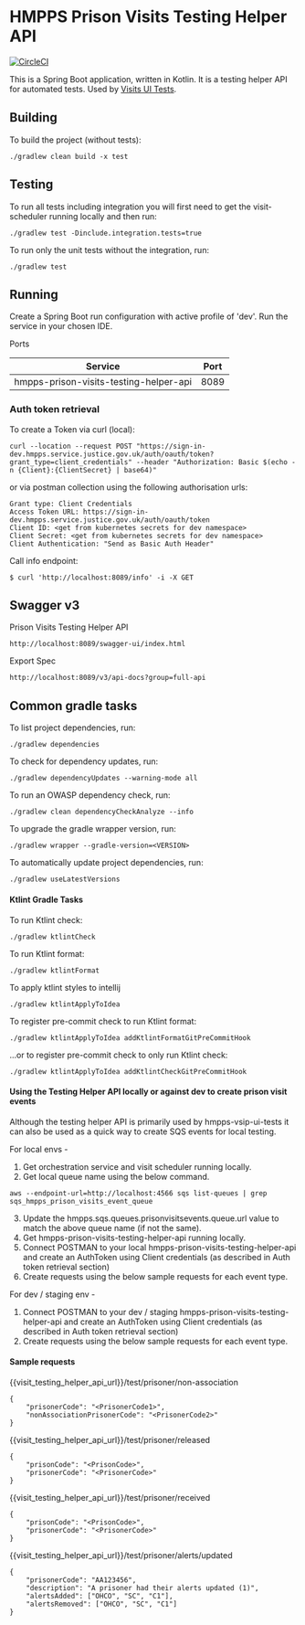 # HMPPS Prison Visits Testing Helper API

[![CircleCI](https://circleci.com/gh/ministryofjustice/hmpps-prison-visits-testing-helper-api/tree/main.svg?style=shield)](https://app.circleci.com/pipelines/github/ministryofjustice/hmpps-prison-visits-testing-helper-api)

This is a Spring Boot application, written in Kotlin. It is a testing helper API for automated tests. Used by [Visits UI Tests](https://github.com/ministryofjustice/hmpps-vsip-ui-tests).


## Building

To build the project (without tests):
```
./gradlew clean build -x test
```

## Testing

To run all tests including integration you will first need to get the visit-scheduler running locally and then run:
```
./gradlew test -Dinclude.integration.tests=true
```

To run only the unit tests without the integration, run:
```
./gradlew test
```

## Running

Create a Spring Boot run configuration with active profile of 'dev'. Run the service in your chosen IDE.

Ports

| Service                                | Port |  
|----------------------------------------|------|
| hmpps-prison-visits-testing-helper-api | 8089 |


### Auth token retrieval

To create a Token via curl (local):
```
curl --location --request POST "https://sign-in-dev.hmpps.service.justice.gov.uk/auth/oauth/token?grant_type=client_credentials" --header "Authorization: Basic $(echo -n {Client}:{ClientSecret} | base64)"
```

or via postman collection using the following authorisation urls:
```
Grant type: Client Credentials
Access Token URL: https://sign-in-dev.hmpps.service.justice.gov.uk/auth/oauth/token
Client ID: <get from kubernetes secrets for dev namespace>
Client Secret: <get from kubernetes secrets for dev namespace>
Client Authentication: "Send as Basic Auth Header"
```

Call info endpoint:
```
$ curl 'http://localhost:8089/info' -i -X GET
```

## Swagger v3
Prison Visits Testing Helper API
```
http://localhost:8089/swagger-ui/index.html
```

Export Spec
```
http://localhost:8089/v3/api-docs?group=full-api
```

## Common gradle tasks

To list project dependencies, run:

```
./gradlew dependencies
``` 

To check for dependency updates, run:
```
./gradlew dependencyUpdates --warning-mode all
```

To run an OWASP dependency check, run:
```
./gradlew clean dependencyCheckAnalyze --info
```

To upgrade the gradle wrapper version, run:
```
./gradlew wrapper --gradle-version=<VERSION>
```

To automatically update project dependencies, run:
```
./gradlew useLatestVersions
```

#### Ktlint Gradle Tasks

To run Ktlint check:
```
./gradlew ktlintCheck
```

To run Ktlint format:
```
./gradlew ktlintFormat
```

To apply ktlint styles to intellij
```
./gradlew ktlintApplyToIdea
```

To register pre-commit check to run Ktlint format:
```
./gradlew ktlintApplyToIdea addKtlintFormatGitPreCommitHook 
```

...or to register pre-commit check to only run Ktlint check:
```
./gradlew ktlintApplyToIdea addKtlintCheckGitPreCommitHook
```

#### Using the Testing Helper API locally or against dev to create prison visit events
Although the testing helper API is primarily used by hmpps-vsip-ui-tests it can also be used as a quick way to create SQS events for local testing.

For local envs - 
1. Get orchestration service and visit scheduler running locally. 
2. Get local queue name using the below command.
```
aws --endpoint-url=http://localhost:4566 sqs list-queues | grep sqs_hmpps_prison_visits_event_queue
```

3. Update the hmpps.sqs.queues.prisonvisitsevents.queue.url value to match the above queue name (if not the same).
4. Get hmpps-prison-visits-testing-helper-api running locally.
5. Connect POSTMAN to your local hmpps-prison-visits-testing-helper-api and create an AuthToken using Client credentials (as described in Auth token retrieval section)
6. Create requests using the below sample requests for each event type.

For dev / staging env - 
1. Connect POSTMAN to your dev / staging hmpps-prison-visits-testing-helper-api and create an AuthToken using Client credentials (as described in Auth token retrieval section)
2. Create requests using the below sample requests for each event type.

#### Sample requests
{{visit_testing_helper_api_url}}/test/prisoner/non-association
```
{
    "prisonerCode": "<PrisonerCode1>",
    "nonAssociationPrisonerCode": "<PrisonerCode2>"
}
```

{{visit_testing_helper_api_url}}/test/prisoner/released
```
{
    "prisonCode": "<PrisonCode>",
    "prisonerCode": "<PrisonerCode>"
}
```

{{visit_testing_helper_api_url}}/test/prisoner/received
```
{
    "prisonCode": "<PrisonCode>",
    "prisonerCode": "<PrisonerCode>"
}
```

{{visit_testing_helper_api_url}}/test/prisoner/alerts/updated
```
{
    "prisonerCode": "AA123456",
    "description": "A prisoner had their alerts updated (1)",
    "alertsAdded": ["OHCO", "SC", "C1"],
    "alertsRemoved": ["OHCO", "SC", "C1"]
}
```
